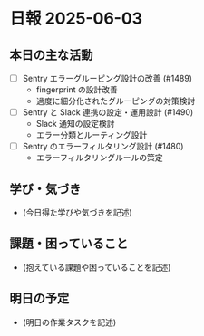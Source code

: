 # 日報 2025-06-03

## 本日の主な活動

- [ ] Sentry エラーグルーピング設計の改善 (#1489)
  - fingerprint の設計改善
  - 過度に細分化されたグルーピングの対策検討
- [ ] Sentry と Slack 連携の設定・運用設計 (#1490)
  - Slack 通知の設定検討
  - エラー分類とルーティング設計
- [ ] Sentry のエラーフィルタリング設計 (#1480)
  - エラーフィルタリングルールの策定

## 学び・気づき

- (今日得た学びや気づきを記述)

## 課題・困っていること

- (抱えている課題や困っていることを記述)

## 明日の予定

- (明日の作業タスクを記述)
